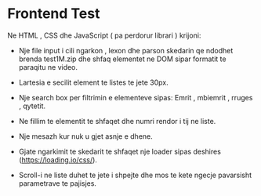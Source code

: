 # Frontend Test
Ne HTML , CSS dhe JavaScript ( pa perdorur librari ) krijoni:

- Nje file input i cili ngarkon , lexon dhe parson skedarin qe ndodhet brenda test1M.zip
  dhe shfaq elementet ne DOM sipar formatit te paraqitu ne video.

- Lartesia e secilit element te listes te jete 30px.

- Nje search box per filtrimin e elementeve sipas:
  Emrit , mbiemrit , rruges , qytetit.

- Ne fillim te elementit te shfaqet dhe numri rendor i tij ne liste.

- Nje mesazh kur nuk u gjet asnje e dhene.

- Gjate ngarkimit te skedarit te shfaqet nje loader sipas deshires (https://loading.io/css/).

* Scroll-i ne liste duhet te jete i shpejte dhe mos te kete ngecje pavarsisht parametrave te pajisjes. 
